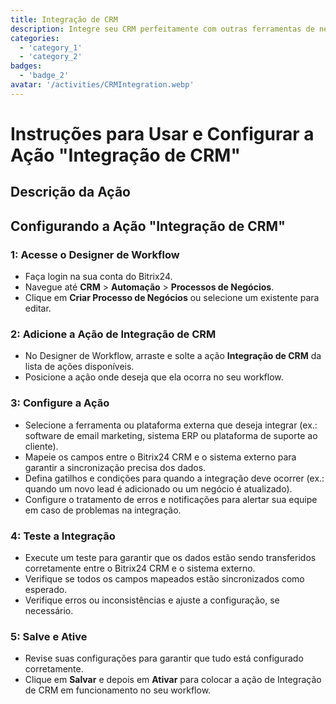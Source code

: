 ```yaml
---
title: Integração de CRM
description: Integre seu CRM perfeitamente com outras ferramentas de negócios.
categories: 
  - 'category_1'
  - 'category_2'
badges: 
  - 'badge_2'
avatar: '/activities/CRMIntegration.webp'
---
```

# Instruções para Usar e Configurar a Ação "Integração de CRM"

## Descrição da Ação

## **Configurando a Ação "Integração de CRM"**

### 1: Acesse o Designer de Workflow
- Faça login na sua conta do Bitrix24.
- Navegue até **CRM** > **Automação** > **Processos de Negócios**.
- Clique em **Criar Processo de Negócios** ou selecione um existente para editar.

### 2: Adicione a Ação de Integração de CRM
- No Designer de Workflow, arraste e solte a ação **Integração de CRM** da lista de ações disponíveis.
- Posicione a ação onde deseja que ela ocorra no seu workflow.

### 3: Configure a Ação
- Selecione a ferramenta ou plataforma externa que deseja integrar (ex.: software de email marketing, sistema ERP ou plataforma de suporte ao cliente).
- Mapeie os campos entre o Bitrix24 CRM e o sistema externo para garantir a sincronização precisa dos dados.
- Defina gatilhos e condições para quando a integração deve ocorrer (ex.: quando um novo lead é adicionado ou um negócio é atualizado).
- Configure o tratamento de erros e notificações para alertar sua equipe em caso de problemas na integração.

### 4: Teste a Integração
- Execute um teste para garantir que os dados estão sendo transferidos corretamente entre o Bitrix24 CRM e o sistema externo.
- Verifique se todos os campos mapeados estão sincronizados como esperado.
- Verifique erros ou inconsistências e ajuste a configuração, se necessário.

### 5: Salve e Ative
- Revise suas configurações para garantir que tudo está configurado corretamente.
- Clique em **Salvar** e depois em **Ativar** para colocar a ação de Integração de CRM em funcionamento no seu workflow.